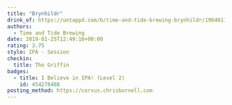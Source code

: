 ```yaml
---
title: "Brynhildr"
drink_of: https://untappd.com/b/time-and-tide-brewing-brynhildr/1964811
authors:
  - Time and Tide Brewing
date: 2019-01-25T12:49:10+00:00
rating: 3.75
style: IPA - Session
checkin:
  title: The Griffin
badges:
  - title: I Believe in IPA! (Level 2)
    id: 454278488
posting_method: https://corvus.chrisburnell.com
---
```

